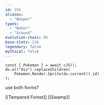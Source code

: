 ```yaml
---
id: 194
aliases:
  - "Wooper"
types:
  - "Water"
  - "Ground"
evolution-chain: 96
base-stats: 210
legendary: false
mythical: false
---
```

```dataviewjs
const { Pokemon } = await cJS();
dv.el("div").replaceChildren(
	Pokemon.Render.Sprite(dv.current().id)
);
```

use both forms?

[[Tempered Forest]] [[Swamp]]
